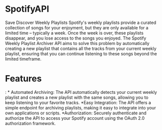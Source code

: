 # SpotifyAPI
Save Discover Weekly Playlists
Spotify's weekly playlists provide a curated collection of songs for your enjoyment, but they are only available for a limited time – typically a week. Once the week is over, these playlists disappear, and you lose access to the songs you enjoyed. The Spotify Weekly Playlist Archiver API aims to solve this problem by automatically creating a new playlist that contains all the tracks from your current weekly playlist, ensuring that you can continue listening to these songs beyond the limited timeframe.


# Features
: * Automated Archiving: The API automatically detects your current weekly playlist and creates a new playlist with the same songs, allowing you to keep listening to your favorite tracks.
*Easy Integration: The API offers a simple endpoint for archiving playlists, making it easy to integrate into your own applications or scripts.
*Authorization: Securely authenticate and authorize the API to access your Spotify account using the OAuth 2.0 authorization framework.
